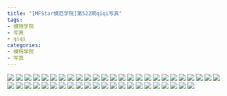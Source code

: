 ```yaml
---
title: "[MFStar模范学院]第522期qiqi写真"
tags: 
- 模特学院
- 写真
- qiqi
categories:
- 模特学院
- 写真
---
```


![](https://img.ilovese.xyz/1734716293357.webp)
![](https://img.ilovese.xyz/1734716295060.webp)
![](https://img.ilovese.xyz/1734716296327.webp)
![](https://img.ilovese.xyz/1734716297762.webp)
![](https://img.ilovese.xyz/1734716299472.webp)
![](https://img.ilovese.xyz/1734716300944.webp)
![](https://img.ilovese.xyz/1734716302188.webp)
![](https://img.ilovese.xyz/1734716303401.webp)
![](https://img.ilovese.xyz/1734716304962.webp)
![](https://img.ilovese.xyz/1734716306285.webp)
![](https://img.ilovese.xyz/1734716307465.webp)
![](https://img.ilovese.xyz/1734716308732.webp)
![](https://img.ilovese.xyz/1734716310075.webp)
![](https://img.ilovese.xyz/1734716311439.webp)
![](https://img.ilovese.xyz/1734716313098.webp)
![](https://img.ilovese.xyz/1734716314260.webp)
![](https://img.ilovese.xyz/1734716315977.webp)
![](https://img.ilovese.xyz/1734716317591.webp)
![](https://img.ilovese.xyz/1734716318869.webp)
![](https://img.ilovese.xyz/1734716320524.webp)
![](https://img.ilovese.xyz/1734716322142.webp)
![](https://img.ilovese.xyz/1734716323440.webp)
![](https://img.ilovese.xyz/1734716324687.webp)
![](https://img.ilovese.xyz/1734716326005.webp)
![](https://img.ilovese.xyz/1734716327417.webp)
![](https://img.ilovese.xyz/1734716328844.webp)
![](https://img.ilovese.xyz/1734716330467.webp)
![](https://img.ilovese.xyz/1734716331648.webp)
![](https://img.ilovese.xyz/1734716332880.webp)
![](https://img.ilovese.xyz/1734716334166.webp)
![](https://img.ilovese.xyz/1734716335875.webp)
![](https://img.ilovese.xyz/1734716337220.webp)
![](https://img.ilovese.xyz/1734716338592.webp)
![](https://img.ilovese.xyz/1734716339994.webp)
![](https://img.ilovese.xyz/1734716342036.webp)
![](https://img.ilovese.xyz/1734716343773.webp)
![](https://img.ilovese.xyz/1734716345266.webp)
![](https://img.ilovese.xyz/1734716346433.webp)
![](https://img.ilovese.xyz/1734716347918.webp)
![](https://img.ilovese.xyz/1734716349141.webp)
![](https://img.ilovese.xyz/1734716350797.webp)
![](https://img.ilovese.xyz/1734716352045.webp)
![](https://img.ilovese.xyz/1734716353354.webp)
![](https://img.ilovese.xyz/1734716354700.webp)
![](https://img.ilovese.xyz/1734716355946.webp)
![](https://img.ilovese.xyz/1734716357132.webp)
![](https://img.ilovese.xyz/1734716358366.webp)
